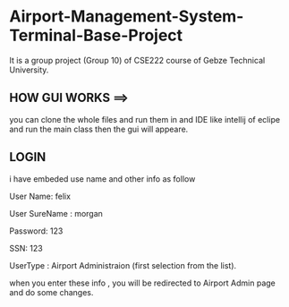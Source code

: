 # Airport-Management-System-Terminal-Base-Project
It is a group project (Group 10) of CSE222 course of Gebze Technical University.

## HOW GUI WORKS ==>

you can clone the whole files and run them in and IDE like intellij of eclipe and run the main class then the gui will appeare.

## LOGIN

i have embeded use name and other info as follow

User Name: felix

User SureName : morgan

Password: 123

SSN: 123

UserType : Airport Administraion (first selection from the list).

when you enter these info , you will be redirected to Airport Admin page and do some changes.
